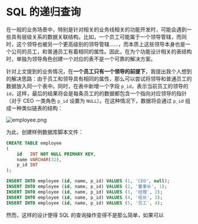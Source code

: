# SQL 的递归查询

在一般的业务场景中，特别是针对相关的业务线相关的功能开发时，可能会遇到一些具有层级关系的数据关联结构。比如，一个员工可能属于一个领导管辖，而同时，这个领导也被另一个更高级别的领导管辖……，而本质上这些领导本身也是一个公司的员工，和普通员工有着相同的属性。因此，在为个功能设计相关的表结构时，单独为领导角色创建一个对应的表不是一个可靠的解决方案。

针对上文提到的业务情况，在**一个员工只有一个领导的前提下**，我提出我个人想到的解决思路：由于员工和领导具有相同的属性，那么可以尝试将领导和普通员工的数据放入同一个表中。同时，在表中新增一个字段 `p_id`，表示当前员工的领导的 `id`，这样，最后的结果将会是每条员工的的数据都包含一个指向对应领导的指针（对于 CEO 一类角色 `p_id` 设置为 `NULL`）。在这种情况下，数据将会通过 `p_id` 组成一种类似链表的结构：

![employee.png](https://s2.loli.net/2022/07/03/TpuHsIqWUDwhtNl.png)

为此，创建样例数据库脚本文件：

```sql
CREATE TABLE employee
(
    id   INT NOT NULL PRIMARY KEY,
    name VARCHAR(32),
    p_id INT
);

INSERT INTO employee (id, name, p_id) VALUES (1, 'CEO', null);
INSERT INTO employee (id, name, p_id) VALUES (2, '董事长', 1);
INSERT INTO employee (id, name, p_id) VALUES (3, '经理', 2);
INSERT INTO employee (id, name, p_id) VALUES (4, '组长', 3);
INSERT INTO employee (id, name, p_id) VALUES (5, '员工', 4);
```

然而，这样的设计使得 SQL 的查询操作变得不是那么简单，如果可以